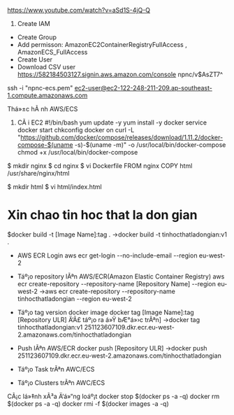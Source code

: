 https://www.youtube.com/watch?v=aSd1S-4jQ-Q

1. Create IAM
- Create Group
- Add permisson: AmazonEC2ContainerRegistryFullAccess , AmazonECS_FullAccess
- Create User
- Download CSV user
https://582184503127.signin.aws.amazon.com/console
npnc/v$AsZT7^

ssh -i "npnc-ecs.pem" ec2-user@ec2-122-248-211-209.ap-southeast-1.compute.amazonaws.com


Thá»±c hÃ nh AWS/ECS

1. CÃ i EC2
#!/bin/bash
yum update -y
yum install -y docker
service docker start
chkconfig docker on
curl -L "https://github.com/docker/compose/releases/download/1.11.2/docker-compose-$(uname -s)-$(uname -m)" -o /usr/local/bin/docker-compose
chmod +x /usr/local/bin/docker-compose


$ mkdir nginx
$ cd nginx
$ vi Dockerfile
FROM nginx
COPY html /usr/share/nginx/html


$ mkdir html
$ vi html/index.html
<html>
<head><title>Tin hoc that la don gian</title></head>
<body><h1>Xin chao tin hoc that la don gian</h1></body>
</html>


$docker build -t [Image Name]:tag .
	->docker build -t tinhocthatladongian:v1 .

- AWS ECR Login
aws ecr get-login --no-include-email --region eu-west-2


- Táº¡o repository lÃªn AWS/ECR(Amazon Elastic Container Registry)
aws ecr create-repository --repository-name [Repository Name] --region eu-west-2
->aws ecr create-repository --repository-name tinhocthatladongian --region eu-west-2


- Táº¡o tag version docker image
docker tag [Image Name]:tag [Repository ULR] Ä‘Ã£ táº¡o ra á»Ÿ bÆ°á»›c trÃªn]
->docker tag tinhocthatladongian:v1 251123607109.dkr.ecr.eu-west-2.amazonaws.com/tinhocthatladongian

- Push lÃªn AWS/ECR
docker push [Repository ULR]
->docker push 251123607109.dkr.ecr.eu-west-2.amazonaws.com/tinhocthatladongian

- Táº¡o Task trÃªn AWC/ECS
- Táº¡o Clusters trÃªn AWC/ECS







CÃ¡c lá»‡nh xÃ³a Ä‘á»“ng loáº¡t
docker stop $(docker ps -a -q)
docker rm $(docker ps -a -q)
docker rmi -f $(docker images -a -q)
